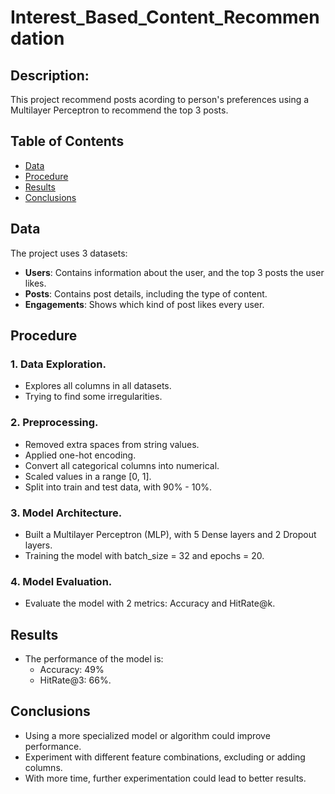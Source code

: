 # Interest_Based_Content_Recommendation

## Description:
This project recommend posts acording to person's preferences using a Multilayer Perceptron to recommend the top 3 posts.


## Table of Contents
- [Data](#data)
- [Procedure](#procedure)
- [Results](#results)
- [Conclusions](#conclusions)

## Data 
The project uses 3 datasets:
  - **Users**: Contains information about the user, and the top 3 posts the user likes.
  - **Posts**: Contains post details, including the type of content.
  - **Engagements**: Shows which kind of post likes every user.

    
 
## Procedure

### 1. Data Exploration. 
- Explores all columns in all datasets.
- Trying to find some irregularities.

### 2. Preprocessing.
- Removed extra spaces from string values.
- Applied one-hot encoding.
- Convert all categorical columns into numerical.
- Scaled values in a range [0, 1].
- Split into train and test data, with 90% - 10%.

### 3. Model Architecture.
- Built a Multilayer Perceptron (MLP), with 5 Dense layers and 2 Dropout layers.
- Training the model with batch_size = 32 and epochs = 20.

### 4. Model Evaluation. 
- Evaluate the model with 2 metrics: Accuracy and HitRate@k.

## Results
- The performance of the model is:
  - Accuracy: 49%
  - HitRate@3: 66%.

## Conclusions
- Using a more specialized model or algorithm could improve performance.
- Experiment with different feature combinations, excluding or adding columns.
- With more time, further experimentation could lead to better results.
